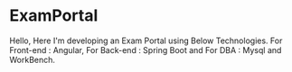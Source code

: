 # ExamPortal
Hello, Here I'm developing an Exam Portal using Below Technologies. For Front-end : Angular, For Back-end : Spring Boot and For DBA : Mysql and WorkBench. 
